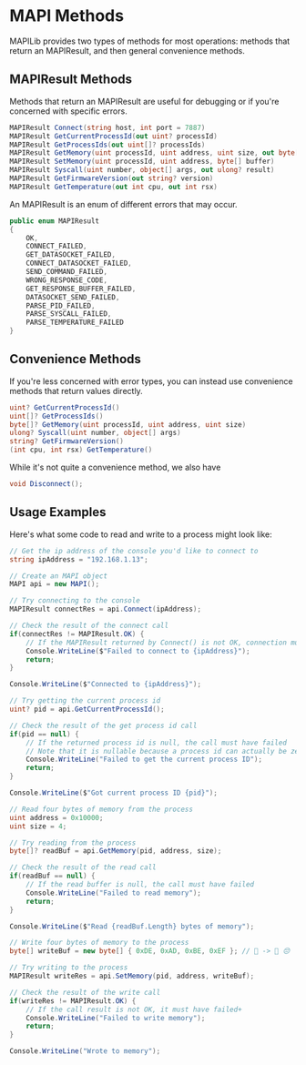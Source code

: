 # MAPI Methods

MAPILib provides two types of methods for most operations: methods that return an MAPIResult, and then general convenience methods.

## MAPIResult Methods

Methods that return an MAPIResult are useful for debugging or if you're concerned with specific errors.

```C#
MAPIResult Connect(string host, int port = 7887)
MAPIResult GetCurrentProcessId(out uint? processId)
MAPIResult GetProcessIds(out uint[]? processIds)
MAPIResult GetMemory(uint processId, uint address, uint size, out byte[]? buffer)
MAPIResult SetMemory(uint processId, uint address, byte[] buffer)
MAPIResult Syscall(uint number, object[] args, out ulong? result)
MAPIResult GetFirmwareVersion(out string? version)
MAPIResult GetTemperature(out int cpu, out int rsx)
```

An MAPIResult is an enum of different errors that may occur.

```C#
public enum MAPIResult
{
    OK,
    CONNECT_FAILED,
    GET_DATASOCKET_FAILED,
    CONNECT_DATASOCKET_FAILED,
    SEND_COMMAND_FAILED,
    WRONG_RESPONSE_CODE,
    GET_RESPONSE_BUFFER_FAILED,
    DATASOCKET_SEND_FAILED,
    PARSE_PID_FAILED,
    PARSE_SYSCALL_FAILED,
    PARSE_TEMPERATURE_FAILED
}
```

## Convenience Methods

If you're less concerned with error types, you can instead use convenience methods that return values directly.

```C#
uint? GetCurrentProcessId()
uint[]? GetProcessIds()
byte[]? GetMemory(uint processId, uint address, uint size)
ulong? Syscall(uint number, object[] args)
string? GetFirmwareVersion()
(int cpu, int rsx) GetTemperature()
```

While it's not quite a convenience method, we also have

```C#
void Disconnect();
```

## Usage Examples

Here's what some code to read and write to a process might look like:

```C#
// Get the ip address of the console you'd like to connect to
string ipAddress = "192.168.1.13";

// Create an MAPI object
MAPI api = new MAPI();

// Try connecting to the console
MAPIResult connectRes = api.Connect(ipAddress);

// Check the result of the connect call
if(connectRes != MAPIResult.OK) {
    // If the MAPIResult returned by Connect() is not OK, connection must have failed
    Console.WriteLine($"Failed to connect to {ipAddress}");
    return;
}

Console.WriteLine($"Connected to {ipAddress}");

// Try getting the current process id
uint? pid = api.GetCurrentProcessId();

// Check the result of the get process id call
if(pid == null) {
    // If the returned process id is null, the call must have failed
    // Note that it is nullable because a process id can actually be zero
    Console.WriteLine("Failed to get the current process ID");
    return;
}

Console.WriteLine($"Got current process ID {pid}");

// Read four bytes of memory from the process
uint address = 0x10000;
uint size = 4;

// Try reading from the process
byte[]? readBuf = api.GetMemory(pid, address, size);

// Check the result of the read call
if(readBuf == null) {
    // If the read buffer is null, the call must have failed
    Console.WriteLine("Failed to read memory");
    return;
}

Console.WriteLine($"Read {readBuf.Length} bytes of memory");

// Write four bytes of memory to the process
byte[] writeBuf = new byte[] { 0xDE, 0xAD, 0xBE, 0xEF }; // 🐄 -> 🍔 😔

// Try writing to the process
MAPIResult writeRes = api.SetMemory(pid, address, writeBuf);

// Check the result of the write call
if(writeRes != MAPIResult.OK) {
    // If the call result is not OK, it must have failed+
    Console.WriteLine("Failed to write memory");
    return;
}

Console.WriteLine("Wrote to memory");

```